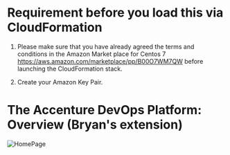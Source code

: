 # Requirement before you load this via CloudFormation

1. Please make sure that you have already agreed the terms and conditions in the Amazon Market place for Centos 7 https://aws.amazon.com/marketplace/pp/B00O7WM7QW before launching the CloudFormation stack.

2. Create your Amazon Key Pair. 

# The Accenture DevOps Platform: Overview (Bryan's extension)

![HomePage](https://raw.githubusercontent.com/accenture/adop-docker-compose/master/img/home-extended.png)
